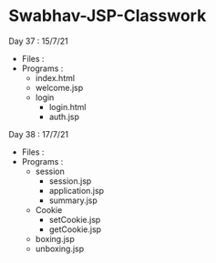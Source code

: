 # Swabhav-JSP-Classwork

Day 37 : 15/7/21
  - Files : 
  - Programs :
	  - index.html
	  - welcome.jsp
	  - login
	      - login.html
		  - auth.jsp
		  

Day 38 : 17/7/21
  - Files : 
  - Programs :
	  - session
	      - session.jsp
		  - application.jsp
		  - summary.jsp
	  - Cookie
	      - setCookie.jsp
		  - getCookie.jsp
      - boxing.jsp
	  - unboxing.jsp
	  
